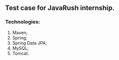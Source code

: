 ## Test case for JavaRush internship.

### Technologies:
  1. Maven;
  2. Spring;
  3. Spring Data JPA;
  4. MySQL;
  5. Tomcat.
